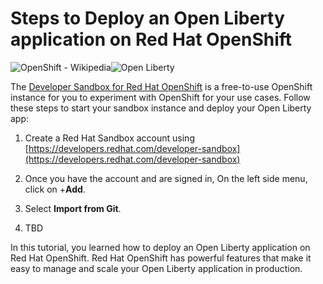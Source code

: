 # Steps to Deploy an Open Liberty application on Red Hat OpenShift

![OpenShift - Wikipedia](https://upload.wikimedia.org/wikipedia/commons/thumb/3/3a/OpenShift-LogoType.svg/100px-OpenShift-LogoType.svg.png)![Open Liberty](https://openliberty.io/)

The [Developer Sandbox for Red Hat OpenShift](https://developers.redhat.com/developer-sandbox) is a free-to-use OpenShift instance for you to experiment with OpenShift for your use cases.
Follow these steps to start your sandbox instance and deploy your Open Liberty app:
1.  Create a Red Hat Sandbox account using [https://developers.redhat.com/developer-sandbox](https://developers.redhat.com/developer-sandbox)
   
2.  Once you have the account and are signed in, On the left side menu, click on +**Add**.
    
3.  Select **Import from Git**.
    
4.  TBD
    
In this tutorial, you learned how to deploy an Open Liberty application on Red Hat OpenShift. Red Hat OpenShift has powerful features that make it easy to manage and scale your Open Liberty application in production.
